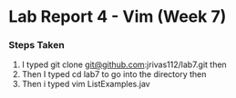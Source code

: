 # Lab Report 4 - Vim (Week 7)
### Steps Taken
1. I typed git clone git@github.com:jrivas112/lab7.git then <enter>
2. Then I typed cd lab7 to go into the directory then <enter>
3. Then i typed vim ListExamples.jav
